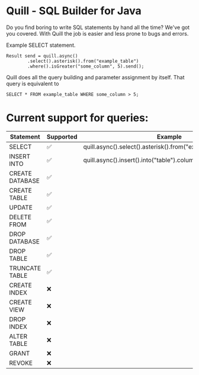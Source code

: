 # Quill - SQL Builder for Java
Do you find boring to write SQL statements by hand all the time? We've got you covered.
With Quill the job is easier and less prone to bugs and errors.

Example SELECT statement.
```
Result send = quill.async()
        .select().asterisk().from("example_table")
        .where().isGreater("some_column", 5).send();
```
Quill does all the query building and parameter assignment by itself.
That query is equivalent to 
```
SELECT * FROM example_table WHERE some_column > 5;
```

# Current support for queries:


| Statement  | Supported | Example |
| ------------- | ------------- | ------------- |
| SELECT  | ✅  | quill.async().select().asterisk().from("example") | |
| INSERT INTO | ✅ | quill.async().insert().into("table").columns("first").values("1") |
| CREATE DATABASE  | ✅  |  |
| CREATE TABLE  | ✅  |  |
| UPDATE  | ✅  |  |
| DELETE FROM  | ✅  |  |
| DROP DATABASE  | ✅  |  |
| DROP TABLE  | ✅  |  |
| TRUNCATE TABLE  | ✅  |  |
| CREATE INDEX  | ❌  |  |
| CREATE VIEW  | ❌  |  |
| DROP INDEX  | ❌  |  |
| ALTER TABLE  | ❌  |  |
| GRANT  | ❌  |  |
| REVOKE  | ❌  |  |


